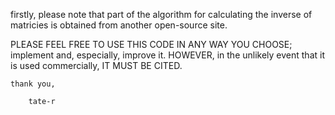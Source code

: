firstly, please note that part of the algorithm for calculating the inverse
of matricies is obtained from another open-source site.


PLEASE FEEL FREE TO USE THIS CODE IN ANY WAY YOU CHOOSE; implement and, 
especially, improve it. HOWEVER, in the unlikely event that it is used 
commercially, IT MUST BE CITED.

	thank you,
		
		tate-r

